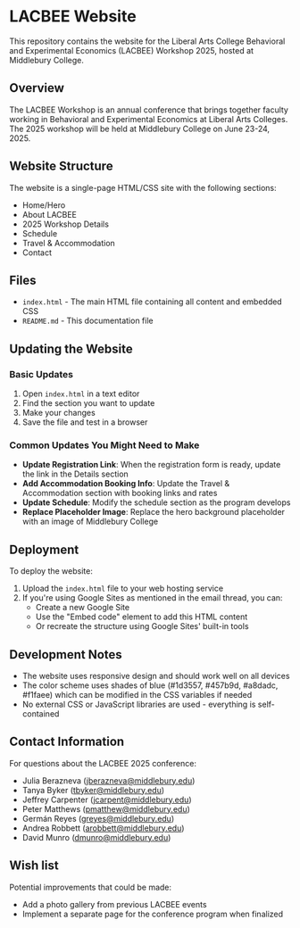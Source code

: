 # LACBEE Website

This repository contains the website for the Liberal Arts College Behavioral and Experimental Economics (LACBEE) Workshop 2025, hosted at Middlebury College.

## Overview

The LACBEE Workshop is an annual conference that brings together faculty working in Behavioral and Experimental Economics at Liberal Arts Colleges. The 2025 workshop will be held at Middlebury College on June 23-24, 2025.

## Website Structure

The website is a single-page HTML/CSS site with the following sections:
- Home/Hero
- About LACBEE
- 2025 Workshop Details
- Schedule
- Travel & Accommodation
- Contact

## Files

- `index.html` - The main HTML file containing all content and embedded CSS
- `README.md` - This documentation file

## Updating the Website

### Basic Updates

1. Open `index.html` in a text editor
2. Find the section you want to update
3. Make your changes
4. Save the file and test in a browser

### Common Updates You Might Need to Make

- **Update Registration Link**: When the registration form is ready, update the link in the Details section
- **Add Accommodation Booking Info**: Update the Travel & Accommodation section with booking links and rates
- **Update Schedule**: Modify the schedule section as the program develops
- **Replace Placeholder Image**: Replace the hero background placeholder with an image of Middlebury College

## Deployment

To deploy the website:

1. Upload the `index.html` file to your web hosting service
2. If you're using Google Sites as mentioned in the email thread, you can:
   - Create a new Google Site
   - Use the "Embed code" element to add this HTML content
   - Or recreate the structure using Google Sites' built-in tools

## Development Notes

- The website uses responsive design and should work well on all devices
- The color scheme uses shades of blue (#1d3557, #457b9d, #a8dadc, #f1faee) which can be modified in the CSS variables if needed
- No external CSS or JavaScript libraries are used - everything is self-contained

## Contact Information

For questions about the LACBEE 2025 conference:
- Julia Berazneva (jberazneva@middlebury.edu)
- Tanya Byker (tbyker@middlebury.edu)
- Jeffrey Carpenter (jcarpent@middlebury.edu)
- Peter Matthews (pmatthew@middlebury.edu)
- Germán Reyes (greyes@middlebury.edu)
- Andrea Robbett (arobbett@middlebury.edu)
- David Munro (dmunro@middlebury.edu)

## Wish list

Potential improvements that could be made:
- Add a photo gallery from previous LACBEE events
- Implement a separate page for the conference program when finalized
